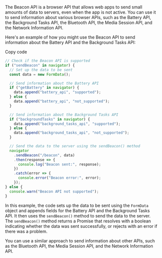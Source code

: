 The Beacon API is a browser API that allows web apps to send small amounts of data to servers, even when the app is not active. You can use it to send information about various browser APIs, such as the Battery API, the Background Tasks API, the Bluetooth API, the Media Session API, and the Network Information API.

Here's an example of how you might use the Beacon API to send information about the Battery API and the Background Tasks API:

Copy code

```js
// Check if the Beacon API is supported
if ("sendBeacon" in navigator) {
  // Set up the data to be sent
  const data = new FormData();

  // Send information about the Battery API
  if ("getBattery" in navigator) {
    data.append("battery_api", "supported");
  } else {
    data.append("battery_api", "not_supported");
  }

  // Send information about the Background Tasks API
  if ("backgroundTasks" in navigator) {
    data.append("background_tasks_api", "supported");
  } else {
    data.append("background_tasks_api", "not_supported");
  }

  // Send the data to the server using the sendBeacon() method
  navigator
    .sendBeacon("/beacon", data)
    .then(response => {
      console.log("Beacon sent:", response);
    })
    .catch(error => {
      console.error("Beacon error:", error);
    });
} else {
  console.warn("Beacon API not supported");
}
```

In this example, the code sets up the data to be sent using the `FormData` object and appends fields for the Battery API and the Background Tasks API. It then uses the `sendBeacon()` method to send the data to the server. The `sendBeacon()` method returns a Promise that resolves with a boolean indicating whether the data was sent successfully, or rejects with an error if there was a problem.

You can use a similar approach to send information about other APIs, such as the Bluetooth API, the Media Session API, and the Network Information API.
